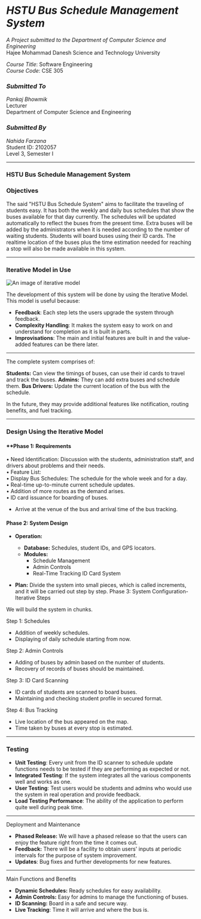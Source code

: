 # *HSTU Bus Schedule Management System*

*A Project submitted to the Department of Computer Science and Engineering*  
Hajee Mohammad Danesh Science and Technology University  

*Course Title*: Software Engineering  
*Course Code*: CSE 305  

### *Submitted To*  
*Pankaj Bhowmik*  
Lecturer  
Department of Computer Science and Engineering  

### *Submitted By*  
*Nahida Farzana*  
Student ID: 2102057  
Level 3, Semester I  

---

### HSTU Bus Schedule Management System

### Objectives

The said "HSTU Bus Schedule System" aims to facilitate the traveling of students easy. It has both the weekly and daily bus schedules that show the buses available for that day currently. The schedules will be updated automatically to reflect the buses from the present time. Extra buses will be added by the administrators when it is needed according to the number of waiting students. Students will board buses using their ID cards. The realtime location of the buses plus the time estimation needed for reaching a stop will also be made available in this system.

---

### **Iterative Model in Use**

![An image of iterative model](https://www.tutorialspoint.com/sdlc/images/sdlc_iterative_model.jpg)

The development of this system will be done by using the Iterative Model. This model is useful because:

- **Feedback**: Each step lets the users upgrade the system through feedback.  
- **Complexity Handling**: It makes the system easy to work on and understand for completion as it is built in parts.  
- **Improvisations**: The main and initial features are built in and the value-added features can be there later.

---

The complete system comprises of:

**Students:** Can view the timings of buses, can use their id cards to travel and track the buses.
**Admins:** They can add extra buses and schedule them.
**Bus Drivers:** Update the current location of the bus with the schedule.

In the future, they may provide additional features like notification, routing benefits, and fuel tracking.

---
### **Design Using the Iterative Model**
#### **Phase 1: Requirements

• Need Identification: Discussion with the students, administration staff, and drivers about problems and their needs.  
• Feature List:  
 • Display Bus Schedules: The schedule for the whole week and for a day.  
• Real-time up-to-minute current schedule updates.  
• Addition of more routes as the demand arises.  
• ID card issuance for boarding of buses.
- Arrive at the venue of the bus and arrival time of the bus tracking.

#### **Phase 2: System Design**

- **Operation:**  
  - **Database:** Schedules, student IDs, and GPS locators.  
  - **Modules:**  
    - Schedule Management  
    - Admin Controls  
    - Real-Time Tracking
ID Card System  

- **Plan:** Divide the system into small pieces, which is called increments, and it will be carried out step by step.
Phase 3: System Configuration-Iterative Steps 

We will build the system in chunks. 

Step 1: Schedules 
- Addition of weekly schedules. 
- Displaying of daily schedule starting from now. 

Step 2: Admin Controls 
- Adding of buses by admin based on the number of students. 
- Recovery of records of buses should be maintained. 

Step 3: ID Card Scanning
- ID cards of students are scanned to board buses.  
- Maintaining and checking student profile in secured format.

Step 4: Bus Tracking 
- Live location of the bus appeared on the map.
- Time taken by buses at every stop is estimated.

---
### Testing

- **Unit Testing**: Every unit from the ID scanner to schedule update functions needs to be tested if they are performing as expected or not.
- **Integrated Testing**: If the system integrates all the various components well and works as one. 
- **User Testing**: Test users would be students and admins who would use the system in real operation and provide feedback.
- **Load Testing Performance**: The ability of the application to perform quite well during peak time.

---

Deployment and Maintenance

- **Phased Release:** We will have a phased release so that the users can enjoy the feature right from the time it comes out.
- **Feedback:** There will be a facility to obtain users' inputs at periodic intervals for the purpose of system improvement.
- **Updates**: Bug fixes and further developments for new features.

---
Main Functions and Benefits

- **Dynamic Schedules:** Ready schedules for easy availability.
- **Admin Controls:** Easy for admins to manage the functioning of buses.
- **ID Scanning:** Board in a safe and secure way.
- **Live Tracking**: Time it will arrive and where the bus is.
